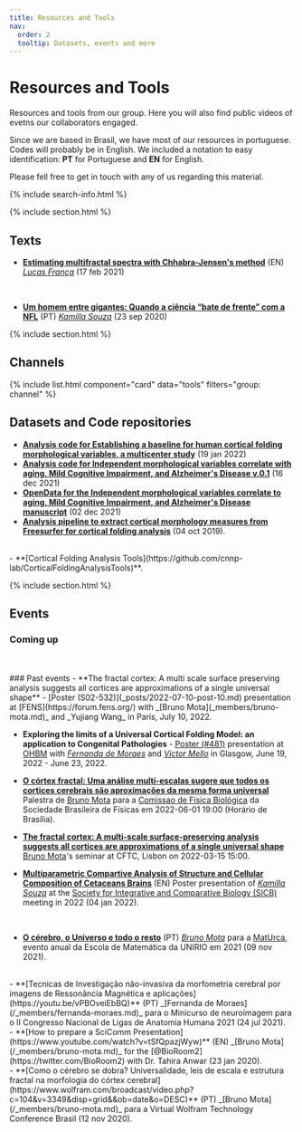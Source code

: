 ```yaml
---
title: Resources and Tools
nav:
  order: 2
  tooltip: Datasets, events and more
---
```


# <i class="fas fa-tools"></i>Resources and Tools

Resources and tools from our group. Here you will also find public videos of evetns our collaborators engaged.

Since we are based in Brasil, we have most of our resources in portuguese. Codes will probably be in English. We included a notation to easy identification: **PT** for Portuguese and **EN** for English.

Please fell free to get in touch with any of us regarding this material.

{% include search-info.html %}

{% include section.html %}

## Texts

- **[Estimating multifractal spectra with Chhabra-Jensen's method](https://www.lfranca.uk/post/multifractal-chj/)** (EN) _[Lucas França](https://metabio.netlify.app/_members/lucas-franca.html)_ (17 feb 2021)
<br>

- **[Um homem entre gigantes: Quando a ciência “bate de frente” com a NFL](https://www.blogs.unicamp.br/ensaios/2020/09/23/um-homem-entre-gigantes-quando-a-ciencia-bate-de-frente-com-a-nfl/)** (PT) _[Kamilla Souza](https://metabio.netlify.app/_members/kamilla-souza.html)_ (23 sep 2020)

{% include section.html %}

## Channels

{% include list.html component="card" data="tools" filters="group: channel" %}

## Datasets and Code repositories

<!-- {% include list.html component="card" data="tools" filters="group: repository" %} -->
- **[Analysis code for Establishing a baseline for human cortical folding morphological variables, a multicenter study](https://zenodo.org/record/5879895)** (19 jan 2022)
- **[Analysis code for Independent morphological variables correlate with aging, Mild Cognitive Impairment, and Alzheimer's Disease v.0.1](https://zenodo.org/record/5786921)** (16 dec 2021)
- **[OpenData for the Independent morphological variables correlate to aging, Mild Cognitive Impairment, and Alzheimer's Disease manuscript](https://zenodo.org/record/5750619)** (02 dec 2021)
- **[Analysis pipeline to extract cortical morphology measures from Freesurfer for cortical folding analysis](https://zenodo.org/record/3608675#.YQn_HnVKiV4)** (04 oct 2019).
<br>
- **[Cortical Folding Analysis Tools](https://github.com/cnnp-lab/CorticalFoldingAnalysisTools)**.
<br>

{% include section.html %}

## Events
<!-- {% include list.html component="card" data="events" filters="group: events" style="small" %} -->

### Coming up


<!-- - Event 2 -->

<br>
<br>
### Past events
- **The fractal cortex: A multi scale surface preserving analysis suggests all cortices are approximations of a single universal shape** - [Poster (S02-532)](_posts/2022-07-10-post-10.md) presentation at [FENS](https://forum.fens.org/) with _[Bruno Mota](_members/bruno-mota.md)_ and _Yujiang Wang_ in Paris, July 10, 2022.

- **Exploring the limits of a Universal Cortical Folding Model: an application to Congenital Pathologies** - [Poster (#481)](/_posts/2022-05-19-post-8.md) presentation at [OHBM](https://humanbrainmapping.org/i4a/pages/index.cfm?pageid=4118) with _[Fernanda de Moraes](/_members/fernanda-moraes.md)_ and _[Victor Mello](/_members/victor-mello.md)_ in Glasgow, June 19, 2022 - June 23, 2022.

- **[O córtex fractal: Uma análise multi-escalas sugere que todos os cortices cerebrais são aproximações da mesma forma universal](https://youtu.be/hekItEAFHsU)** Palestra de [Bruno Mota](/_members/bruno-mota.md) para a [Comissao de Física Biológica](https://sites.google.com/view/bio-sbf/in%C3%ADcio/webin%C3%A1rios) da Sociedade Brasileira de Físicas em 2022-06-01 19:00 (Horário de Brasília).

- **[The fractal cortex: A multi-scale surface-preserving analysis suggests all cortices are approximations of a single universal shape](https://cftc.ciencias.ulisboa.pt/seminar.php?id=505)** [Bruno Mota](/_members/bruno-mota.md)'s seminar at CFTC, Lisbon on 2022-03-15 15:00.

- **[Multiparametric Compartive Analysis of Structure and Cellular Composition of Cetaceans Brains](https://www.youtube.com/watch?v=YwNYCC35IIE)** (EN) Poster presentation of *[Kamilla Souza](/_members/kamilla-souza.md)* at the [Society for Integrative and Comparative Biology (SICB)](https://burkclients.com/sicb/meetings/2022/site/) meeting in 2022 (04 jan 2022).
<br>

- **[O cérebro, o Universo e todo o resto](https://www.youtube.com/watch?v=YwNYCC35IIE)** (PT) _[Bruno Mota](/_members/bruno-mota.md)_ para a [MatUrca](https://www.instagram.com/matematicanaurca/), evento anual da Escola de Matemática da UNIRIO em 2021 (09 nov 2021).
<br>
- **[Tecnicas de Investigação não-invasiva da morfometria cerebral por imagens de Ressonância Magnética e aplicações](https://youtu.be/vPBOveiEbBQ)** (PT) _[Fernanda de Moraes](/_members/fernanda-moraes.md)_ para o Minicurso de neuroimagem para o II Congresso Nacional de Ligas de Anatomia Humana 2021 (24 jul 2021).
<br>
- **[How to prepare a SciComm Presentation](https://www.youtube.com/watch?v=tSfQpazjWyw)** (EN) _[Bruno Mota](/_members/bruno-mota.md)_ for the [@BioRoom2](https://twitter.com/BioRoom2) with Dr. Tahira Anwar (23 jan 2020).
<br>
- **[Como o cérebro se dobra? Universalidade, leis de escala e estrutura fractal na morfologia do córtex cerebral](https://www.wolfram.com/broadcast/video.php?c=104&v=3349&disp=grid&&ob=date&o=DESC)** (PT) _[Bruno Mota](/_members/bruno-mota.md)_ para a Virtual Wolfram Technology Conference Brasil (12 nov 2020).
